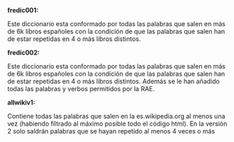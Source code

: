 **fredic001:**

Este diccionario esta conformado por todas las palabras que salen en más de 6k libros españoles con la condición de que las palabras que salen han de estar repetidas en 4 o más libros distintos.

**fredic002:**

Este diccionario esta conformado por todas las palabras que salen en más de 6k libros españoles con la condición de que las palabras que salen han de estar repetidas en 4 o más libros distintos.
Además se le han añadido todas las palabras y verbos permitidos por la RAE.

**allwikiv1:**

Contiene todas las palabras que salen en la es.wikipedia.org al menos una vez (habiendo filtrado al máximo posible todo el código html).
En la versión 2 solo saldrán palabras que se hayan repetido al menos 4 veces o más
